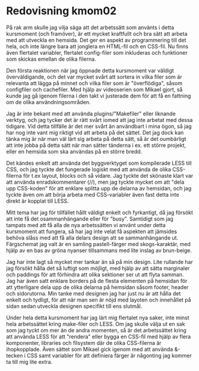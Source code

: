 ---
---
Redovisning kmom02
=========================

På rak arm skulle jag vilja säga att det arbetssätt som använts i detta kursmoment (och framöver), är ett mycket kraftfullt och bra sätt att arbeta med att utveckla en hemsida. Det ger en aspekt av programmering till det hela, och inte längre bara att jonglera en HTML-fil och en CSS-fil. Nu finns även flertalet variabler, flertalet config-filer som inkluderas och funktioner som skickas emellan de olika filerna.

Den första reaktionen när jag öppnade detta kursmoment var väldigt överväldigande, och det var mycket svårt att sortera in vilka filer som är relevanta att lägga på minnet och vilka filer som är "överflödiga", såsom configfiler och cachefiler. Med hjälp av videoserien som Mikael gjort, så kunde jag gå igenom filerna i den takt vi justerade dem för att få en fattning om de olika användningsområden.

Jag är inte bekant med att använda plugins/"Makefiler" eller liknande verktyg, och jag tycker det är rätt svårt iomed att jag inte arbetat med dessa tidigare. Vid detta tillfälle är det mer svårt än användbart i mina ögon, så jag har nog inte vant mig riktigt vid att arbeta på det sättet. Det jag dock kan tänka mig är när man väl lärt sig arbeta på detta sätt, så är det oumbärligt att inte jobba på detta sätt när man sätter tänderna i ex. ett större projekt, eller en hemsida som ska användas på en större bredd.

Det kändes enkelt att använda det byggverktyget som kompilerade LESS till CSS, och jag tyckte det fungerade logiskt med att använda de olika CSS-filerna för t.ex layout, blocks och så vidare. Jag tyckte det skönaste klart var att använda enradskommentarer (//), men jag tyckte mycket om att "dela upp CSS-koden" för att enklare splitta upp de delarna av hemsidan, och jag tyckte även om att börja arbeta med CSS-variabler även fast detta inte direkt är kopplat till LESS.

Mitt tema har jag för tillfället hållt väldigt enkelt och fyrkantigt, då jag försökt att inte få det osammanhängande eller för "busy". Samtidigt som jag tampats med att få alla de nya arbetssätten vi använt under detta kursmoment att fungera, så har jag inte velat få aspekten att jämsides behöva slåss med att få alla delars design att se sammanhängande ut. Färgschemat jag valt är en samling pastell-färger med skogs-karaktär, med hjälp av en bas av gröna nyanser tillsammans med lite inslag av brun-beige.

Jag har inte lagt så mycket mer tankar än så på min design. Lite rullande har jag försökt hålla det så luftigt som möjligt, med hjälp av att sätta marginaler och paddings för att förhindra att olika sektioner ser ut att flyta samman. Jag har även satt enklare borders på de flesta elementen på hemsidan för att ytterligare dela upp de olika delarna på hemsidan såsom footer, header och sidorutorna. Min tanke med designen jag har just nu är att hålla det enkelt och tydligt, för att när man sen är nöjd med layoten och innehållet på sidan sedan utveckla designen specifikt till ens slutmål.

Under hela detta kursmoment har jag lärt mig flertalet nya saker, inte minst hela arbetssättet kring make-filer och LESS. Om jag skulle välja ut en sak som jag tyckt om mer än de andra momenten, så är det arbetssättet kring att använda LESS för att "rendera" eller bygga en CSS-fil med hjälp av flera komponenter, libraries och filsystem där de olika CSS-filerna är ihopkopplade. Även sättet som Mikael gick igenom med att använda &-tecken i CSS samt variabler för att definiera färger är någonting jag kommer ta till mig lite extra.
